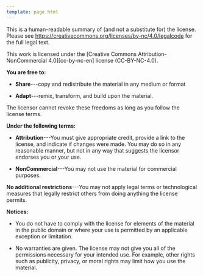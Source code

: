 ```yaml
---
template: page.html
---
```


<div class="centered" markdown="1">

This is a human-readable summary of (and not a substitute for) the license.
Please see <https://creativecommons.org/licenses/by-nc/4.0/legalcode> for the full legal text.

</div>

This work is licensed under the
[Creative Commons Attribution-NonCommercial 4.0][cc-by-nc-en] license
(CC-BY-NC-4.0).

**You are free to:**

- **Share**---copy and redistribute the material in any medium or
  format

- **Adapt**---remix, transform, and build upon the material.

The licensor cannot revoke these freedoms as long as you follow the
license terms.

**Under the following terms:**

- **Attribution**---You must give appropriate credit, provide a link
  to the license, and indicate if changes were made. You may do so in
  any reasonable manner, but not in any way that suggests the licensor
  endorses you or your use.

- **NonCommercial**---You may not use the material for commercial purposes.

**No additional restrictions**---You may not apply legal terms or
technological measures that legally restrict others from doing anything the
license permits.

**Notices:**

- You do not have to comply with the license for elements of the
  material in the public domain or where your use is permitted by an
  applicable exception or limitation.

- No warranties are given. The license may not give you all of the
  permissions necessary for your intended use. For example, other rights
  such as publicity, privacy, or moral rights may limit how you use the
  material.
